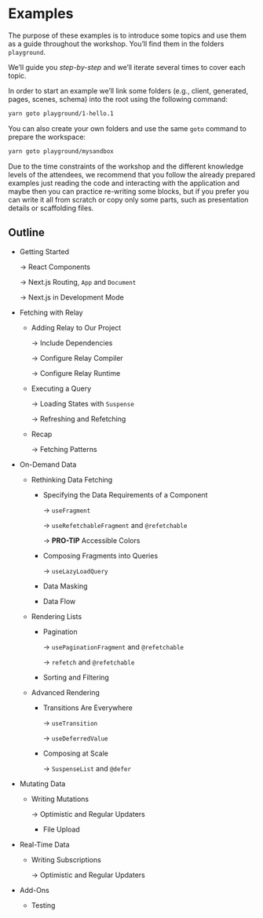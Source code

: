 # Examples

The purpose of these examples is to introduce some topics and use them as a guide throughout the workshop. You’ll find them in the folders `playground`.

We’ll guide you _step-by-step_ and we’ll iterate several times to cover each topic.

In order to start an example we’ll link some folders (e.g., client, generated, pages, scenes, schema) into the root using the following command:

```sh
yarn goto playground/1-hello.1
```

You can also create your own folders and use the same `goto` command to prepare the workspace:

```sh
yarn goto playground/mysandbox
```

Due to the time constraints of the workshop and the different knowledge levels of the attendees, we recommend that you follow the already prepared examples just reading the code and interacting with the application and maybe then you can practice re-writing some blocks, but if you prefer you can write it all from scratch or copy only some parts, such as presentation details or scaffolding files.

## Outline

- Getting Started

  → React Components

  → Next.js Routing, `App` and `Document`

  → Next.js in Development Mode

- Fetching with Relay

  - Adding Relay to Our Project

    → Include Dependencies

    → Configure Relay Compiler

    → Configure Relay Runtime

  - Executing a Query

    → Loading States with `Suspense`

    → Refreshing and Refetching

  - Recap

    → Fetching Patterns

- On-Demand Data

  - Rethinking Data Fetching

    - Specifying the Data Requirements of a Component

      → `useFragment`

      → `useRefetchableFragment` and `@refetchable`

      → **PRO-TIP** Accessible Colors

    - Composing Fragments into Queries

      → `useLazyLoadQuery`

    - Data Masking

    - Data Flow

  - Rendering Lists

    - Pagination

      → `usePaginationFragment` and `@refetchable`

      → `refetch` and `@refetchable`

    - Sorting and Filtering

  - Advanced Rendering

    - Transitions Are Everywhere

      → `useTransition`

      → `useDeferredValue`

    - Composing at Scale

      → `SuspenseList` and `@defer`

- Mutating Data

  - Writing Mutations

    → Optimistic and Regular Updaters

    - File Upload

- Real-Time Data

  - Writing Subscriptions

    → Optimistic and Regular Updaters

- Add-Ons

  - Testing
